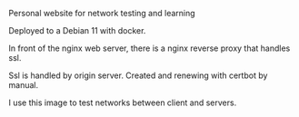 Personal website for network testing and learning

Deployed to a Debian 11 with docker. 

In front of the nginx web server, there is a nginx reverse proxy that handles ssl.

Ssl is handled by origin server. Created and renewing with certbot by manual.


I use this image to test networks between client and servers.

